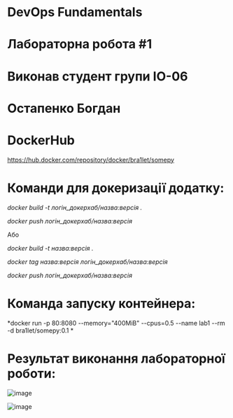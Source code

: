 # DevOps Fundamentals
# Лабораторна робота #1
# Виконав студент групи ІО-06 
# Остапенко Богдан

# DockerHub
https://hub.docker.com/repository/docker/bra1let/somepy
# Команди для докеризації додатку:
*docker build -t логін_докерхаб/назва:версія .*

*docker push логін_докерхаб/назва:версія*

Або

*docker build -t назва:версія .*

*docker tag назва:версія логін_докерхаб/назва:версія*

*docker push логін_докерхаб/назва:версія*

# Команда запуску контейнера:
*docker run -p 80:8080 --memory="400MiB" --cpus=0.5 --name lab1 --rm -d bra1let/somepy:0.1 *

# Результат виконання лабораторної роботи:
![image](https://user-images.githubusercontent.com/98806855/200292781-67aa95c8-80c1-46da-804b-896433710c8f.png)

![image](https://user-images.githubusercontent.com/98806855/200292379-c76efe4b-9bf9-4b48-99e5-4caf0727fe61.png)
